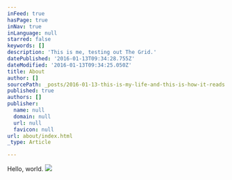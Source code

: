```yaml
---
inFeed: true
hasPage: true
inNav: true
inLanguage: null
starred: false
keywords: []
description: 'This is me, testing out The Grid.'
datePublished: '2016-01-13T09:34:28.755Z'
dateModified: '2016-01-13T09:34:25.050Z'
title: About
author: []
sourcePath: _posts/2016-01-13-this-is-my-life-and-this-is-how-it-reads.md
published: true
authors: []
publisher:
  name: null
  domain: null
  url: null
  favicon: null
url: about/index.html
_type: Article

---
```

Hello, world.
![](https://s3-us-west-2.amazonaws.com/the-grid-img/p/40dc7f91e27720867289ff63cf658279703d0e85.png)